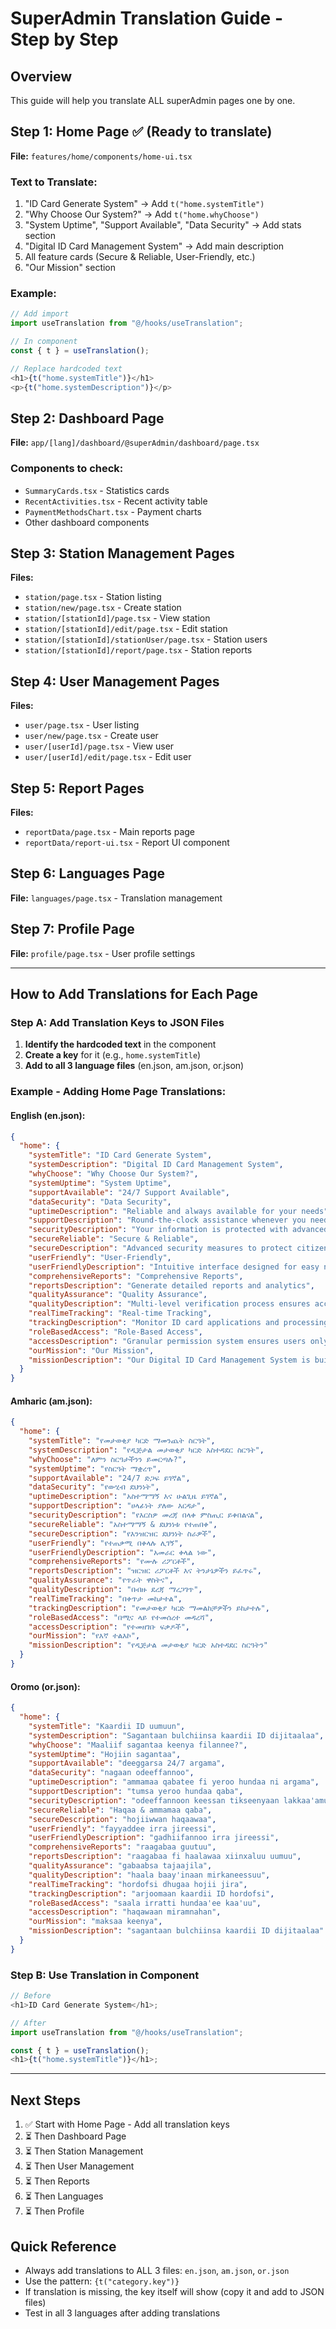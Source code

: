 # SuperAdmin Translation Guide - Step by Step

## Overview

This guide will help you translate ALL superAdmin pages one by one.

## Step 1: Home Page ✅ (Ready to translate)

**File:** `features/home/components/home-ui.tsx`

### Text to Translate:

1. "ID Card Generate System" → Add `t("home.systemTitle")`
2. "Why Choose Our System?" → Add `t("home.whyChoose")`
3. "System Uptime", "Support Available", "Data Security" → Add stats section
4. "Digital ID Card Management System" → Add main description
5. All feature cards (Secure & Reliable, User-Friendly, etc.)
6. "Our Mission" section

### Example:

```typescript
// Add import
import useTranslation from "@/hooks/useTranslation";

// In component
const { t } = useTranslation();

// Replace hardcoded text
<h1>{t("home.systemTitle")}</h1>
<p>{t("home.systemDescription")}</p>
```

## Step 2: Dashboard Page

**File:** `app/[lang]/dashboard/@superAdmin/dashboard/page.tsx`

### Components to check:

- `SummaryCards.tsx` - Statistics cards
- `RecentActivities.tsx` - Recent activity table
- `PaymentMethodsChart.tsx` - Payment charts
- Other dashboard components

## Step 3: Station Management Pages

**Files:**

- `station/page.tsx` - Station listing
- `station/new/page.tsx` - Create station
- `station/[stationId]/page.tsx` - View station
- `station/[stationId]/edit/page.tsx` - Edit station
- `station/[stationId]/stationUser/page.tsx` - Station users
- `station/[stationId]/report/page.tsx` - Station reports

## Step 4: User Management Pages

**Files:**

- `user/page.tsx` - User listing
- `user/new/page.tsx` - Create user
- `user/[userId]/page.tsx` - View user
- `user/[userId]/edit/page.tsx` - Edit user

## Step 5: Report Pages

**Files:**

- `reportData/page.tsx` - Main reports page
- `reportData/report-ui.tsx` - Report UI component

## Step 6: Languages Page

**File:** `languages/page.tsx` - Translation management

## Step 7: Profile Page

**File:** `profile/page.tsx` - User profile settings

---

## How to Add Translations for Each Page

### Step A: Add Translation Keys to JSON Files

1. **Identify the hardcoded text** in the component
2. **Create a key** for it (e.g., `home.systemTitle`)
3. **Add to all 3 language files** (en.json, am.json, or.json)

### Example - Adding Home Page Translations:

#### English (en.json):

```json
{
  "home": {
    "systemTitle": "ID Card Generate System",
    "systemDescription": "Digital ID Card Management System",
    "whyChoose": "Why Choose Our System?",
    "systemUptime": "System Uptime",
    "supportAvailable": "24/7 Support Available",
    "dataSecurity": "Data Security",
    "uptimeDescription": "Reliable and always available for your needs",
    "supportDescription": "Round-the-clock assistance whenever you need it",
    "securityDescription": "Your information is protected with advanced encryption",
    "secureReliable": "Secure & Reliable",
    "secureDescription": "Advanced security measures to protect citizen data",
    "userFriendly": "User-Friendly",
    "userFriendlyDescription": "Intuitive interface designed for easy navigation",
    "comprehensiveReports": "Comprehensive Reports",
    "reportsDescription": "Generate detailed reports and analytics",
    "qualityAssurance": "Quality Assurance",
    "qualityDescription": "Multi-level verification process ensures accuracy",
    "realTimeTracking": "Real-time Tracking",
    "trackingDescription": "Monitor ID card applications and processing status",
    "roleBasedAccess": "Role-Based Access",
    "accessDescription": "Granular permission system ensures users only access features",
    "ourMission": "Our Mission",
    "missionDescription": "Our Digital ID Card Management System is built with modern technology"
  }
}
```

#### Amharic (am.json):

```json
{
  "home": {
    "systemTitle": "የመታወቂያ ካርድ ማመንጨት ስርዓት",
    "systemDescription": "የዲጅታል መታወቂያ ካርድ አስተዳደር ስርዓት",
    "whyChoose": "ለምን ስርዓታችንን ይመርጣሉ?",
    "systemUptime": "የስርዓት ማቋረጥ",
    "supportAvailable": "24/7 ድጋፍ ይገኛል",
    "dataSecurity": "የውሂብ ደህንነት",
    "uptimeDescription": "አስተማማኝ እና ሁልጊዜ ይገኛል",
    "supportDescription": "ሀላፊነት ያለው እርዳታ",
    "securityDescription": "የእርስዎ መረጃ በላቀ ምስጢር ይቀበልናል",
    "secureReliable": "አስተማማኝ & ደህንነቱ የተጠበቀ",
    "secureDescription": "የእንዝርዝር ደህንነት ስራዎች",
    "userFriendly": "የተጠቃሚ በቀላሉ ሊገኝ",
    "userFriendlyDescription": "አመራር ቀላል ነው",
    "comprehensiveReports": "የሙሉ ሪፖርቶች",
    "reportsDescription": "ዝርዝር ሪፖርቶች እና ትንታኔዎችን ይፈጥሩ",
    "qualityAssurance": "የጥራት ዋስትና",
    "qualityDescription": "በብዙ ደረጃ ማረጋገጥ",
    "realTimeTracking": "በቀጥታ መከታተል",
    "trackingDescription": "የመታወቂያ ካርድ ማመልከቻዎችን ይከታተሉ",
    "roleBasedAccess": "በሚና ላይ የተመሰረተ መዳረሻ",
    "accessDescription": "የተመዘገቡ ፍቃዶች",
    "ourMission": "የእኛ ተልእኮ",
    "missionDescription": "የዲጅታል መታወቂያ ካርድ አስተዳደር ስርዓትን"
  }
}
```

#### Oromo (or.json):

```json
{
  "home": {
    "systemTitle": "Kaardii ID uumuun",
    "systemDescription": "Sagantaan bulchiinsa kaardii ID dijitaalaa",
    "whyChoose": "Maaliif sagantaa keenya filannee?",
    "systemUptime": "Hojiin sagantaa",
    "supportAvailable": "deeggarsa 24/7 argama",
    "dataSecurity": "nagaan odeeffannoo",
    "uptimeDescription": "ammamaa qabatee fi yeroo hundaa ni argama",
    "supportDescription": "tumsa yeroo hundaa qaba",
    "securityDescription": "odeeffannoon keessan tikseenyaan lakkaa'amuun",
    "secureReliable": "Haqaa & ammamaa qaba",
    "secureDescription": "hojiiwwan haqaawaa",
    "userFriendly": "fayyaddee irra jireessi",
    "userFriendlyDescription": "gadhiifannoo irra jireessi",
    "comprehensiveReports": "raagabaa guutuu",
    "reportsDescription": "raagabaa fi haalawaa xiinxaluu uumuu",
    "qualityAssurance": "gabaabsa tajaajila",
    "qualityDescription": "haala baay'inaan mirkaneessuu",
    "realTimeTracking": "hordofsi dhugaa hojii jira",
    "trackingDescription": "arjoomaan kaardii ID hordofsi",
    "roleBasedAccess": "saala irratti hundaa'ee kaa'uu",
    "accessDescription": "haqawaan miramnahan",
    "ourMission": "maksaa keenya",
    "missionDescription": "sagantaan bulchiinsa kaardii ID dijitaalaa"
  }
}
```

### Step B: Use Translation in Component

```typescript
// Before
<h1>ID Card Generate System</h1>;

// After
import useTranslation from "@/hooks/useTranslation";

const { t } = useTranslation();
<h1>{t("home.systemTitle")}</h1>;
```

---

## Next Steps

1. ✅ Start with Home Page - Add all translation keys
2. ⏳ Then Dashboard Page
3. ⏳ Then Station Management
4. ⏳ Then User Management
5. ⏳ Then Reports
6. ⏳ Then Languages
7. ⏳ Then Profile

## Quick Reference

- Always add translations to ALL 3 files: `en.json`, `am.json`, `or.json`
- Use the pattern: `{t("category.key")}`
- If translation is missing, the key itself will show (copy it and add to JSON files)
- Test in all 3 languages after adding translations
